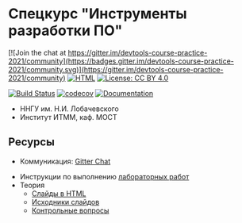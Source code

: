 # Спецкурс "Инструменты разработки ПО"

[![Join the chat at https://gitter.im/devtools-course-practice-2021/community](https://badges.gitter.im/devtools-course-practice-2021/community.svg)](https://gitter.im/devtools-course-practice-2021/community)
[![HTML][html-badge]][html]
[![License: CC BY 4.0](https://img.shields.io/badge/License-CC%20BY%204.0-lightgrey.svg)](https://creativecommons.org/licenses/by/4.0/)

<!-- Instead of Travis (Linux) and Appveyor (Windows) we will use GitHub Actions -->
<!-- [![Build Status](https://travis-ci.org/UNN-ITMM-Software/devtools-course-practice.svg?branch=master)](https://travis-ci.org/UNN-ITMM-Software/devtools-course-practice) -->
<!-- [![Build status](https://ci.appveyor.com/api/projects/status/dd89jfby02tn85p4?svg=true)](https://ci.appveyor.com/project/kirill-kornyakov/devtools-course-practice) -->
[![Build Status](https://github.com/UNN-ITMM-Software/devtools-course-practice/workflows/CI/badge.svg?branch=main)](https://github.com/UNN-ITMM-Software/devtools-course-practice/actions?query=branch%3Amain)
[![codecov](https://codecov.io/gh/UNN-ITMM-Software/devtools-course-practice/branch/main/graph/badge.svg)](https://codecov.io/gh/UNN-ITMM-Software/devtools-course-practice)
[![Documentation](https://readthedocs.org/projects/devtools-course-practice-2021/badge/?version=latest)](https://devtools-course-practice-2021.readthedocs.io/en/latest/modules.html)

 - ННГУ им. Н.И. Лобачевского
 - Институт ИТММ, каф. МОСТ

## Ресурсы

 - Коммуникация: [Gitter Chat][gitter]
 <!-- - [Таблица успеваемости][hall-of-fame] -->
 - Инструкции по выполнению [лабораторных работ][labs]
 - Теория
   - [Слайды в HTML][html]
   - [Исходники слайдов][theory]
   - [Контрольные вопросы][control-questions]

<!-- LINKS -->

[gitter]:            https://gitter.im/devtools-course-practice-2021/community
<!-- [hall-of-fame]:      https://docs.google.com/spreadsheets/d/1fTz3jySZbl45zDCsx2EiVCVorbqgMS_jxAyPfIqarzs/edit#gid=607355116 -->
[labs]:              https://github.com/UNN-ITMM-Software/devtools-course-practice/tree/main/lab-guide
[control-questions]: https://github.com/UNN-ITMM-Software/devtools-course-theory/blob/master/slides/control-questions.md
[theory]:            https://github.com/UNN-ITMM-Software/devtools-course-theory
[html]:              http://unn-itmm-software.github.io/devtools-course-theory/
[html-badge]:        https://img.shields.io/badge/slides-html-blue.svg
[cdash]:             http://my.cdash.org/index.php?project=devtools-course-practice
